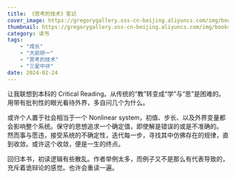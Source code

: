 ```yaml
---
title: 《思考的技术》笔记
cover_image: https://gregorygallery.oss-cn-beijing.aliyuncs.com/img/books.jpeg
thumbnail: https://gregorygallery.oss-cn-beijing.aliyuncs.com/img/books.jpeg
category: 读书
tags: 
    - "成长"
    - "大前研一"
    - "思考的技术"
    - "三星中评"
date: 2024-02-24
---
```


让我联想到本科的 Critical Reading。从传统的“教”转变成“学”与“思”是困难的。用带有批判性的眼光看待外界，多自问几个为什么。

或许个人置于社会相当于一个 Nonlinear system，初值、步长、以及外界变量都会影响整个系统。保守的思想追求一个确定值，即使解是错误的或是不准确的。
然而事与愿违，接受系统的不确定性，迭代每一步，寻找其中仿佛存在的规律，直到收敛。或许这个收敛，便是一生的终点。

回归本书，初读逻辑有些散乱。作者举例太多，而例子又不是那么有代表导致的，充斥着诡辩论的感觉。也许会重读一遍。